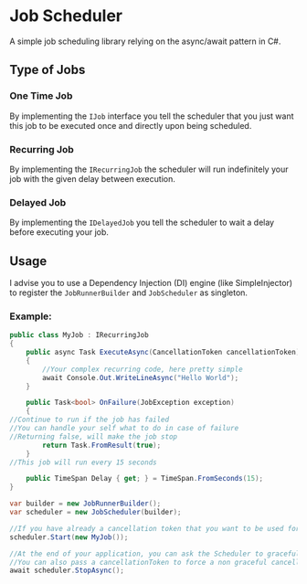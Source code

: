 ﻿# Job Scheduler
A simple job scheduling library relying on the async/await pattern in C#.

## Type of Jobs
### One Time Job
By implementing the `IJob` interface you tell the scheduler that you just want this job to be executed once and directly upon being scheduled.
### Recurring Job
By implementing the `IRecurringJob` the scheduler will run indefinitely your job with the given delay between execution.
### Delayed Job
By implementing the `IDelayedJob` you tell the scheduler to wait a delay before executing your job.

## Usage
I advise you to use a Dependency Injection (DI) engine (like SimpleInjector) to register the `JobRunnerBuilder` and `JobScheduler` as singleton.
  
### Example:
```c#
public class MyJob : IRecurringJob
{
    public async Task ExecuteAsync(CancellationToken cancellationToken)
    {
        //Your complex recurring code, here pretty simple
        await Console.Out.WriteLineAsync("Hello World");
    }

    public Task<bool> OnFailure(JobException exception)
    {
//Continue to run if the job has failed
//You can handle your self what to do in case of failure
//Returning false, will make the job stop
        return Task.FromResult(true);
    }
//This job will run every 15 seconds

    public TimeSpan Delay { get; } = TimeSpan.FromSeconds(15);
}

var builder = new JobRunnerBuilder();
var scheduler = new JobScheduler(builder);

//If you have already a cancellation token that you want to be used for stopping your job, you can pass it as second param
scheduler.Start(new MyJob());

//At the end of your application, you can ask the Scheduler to gracefully stop the running jobs and wait for them to stop.
//You can also pass a cancellationToken to force a non graceful cancellation of the jobs.
await scheduler.StopAsync();
```